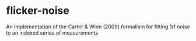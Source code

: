 # flicker-noise
An implementation of the Carter &amp; Winn (2009) formalism for fitting 1/f noise to an indexed series of measurements
